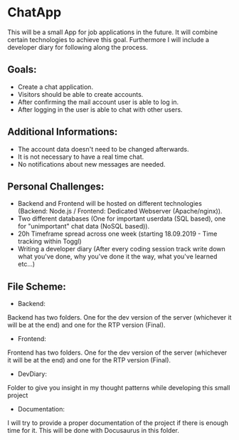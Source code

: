 # ChatApp

This will be a small App for job applications in the future.
It will combine certain technologies to achieve this goal.
Furthermore I will include a developer diary for following along the process.

## Goals:

- Create a chat application.
- Visitors should be able to create accounts.
- After confirming the mail account user is able to log in.
- After logging in the user is able to chat with other users.

## Additional Informations:

- The account data doesn't need to be changed afterwards.
- It is not necessary to have a real time chat.
- No notifications about new messages are needed.

## Personal Challenges:

- Backend and Frontend will be hosted on different technologies (Backend: Node.js / Frontend: Dedicated Webserver (Apache/nginx)).
- Two different databases (One for important userdata (SQL based), one for "unimportant" chat data (NoSQL based)).
- 20h Timeframe spread across one week (starting 18.09.2019 - Time tracking within Toggl)
- Writing a developer diary (After every coding session track write down what you've done, why you've done it the way, what you've learned etc...)

## File Scheme:

- Backend:

Backend has two folders. One for the dev version of the server (whichever it will be at the end) and one for the RTP version (Final).

- Frontend:

Frontend has two folders. One for the dev version of the server (whichever it will be at the end) and one for the RTP version (Final).

- DevDiary:

Folder to give you insight in my thought patterns while developing this small project

- Documentation:

I will try to provide a proper documentation of the project if there is enough time for it.
This will be done with Docusaurus in this folder.
